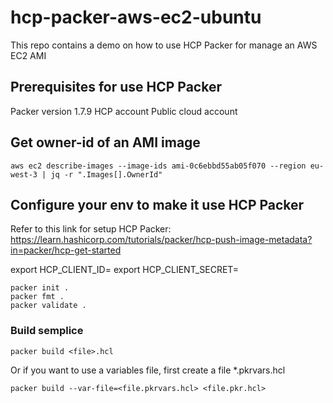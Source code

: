 # hcp-packer-aws-ec2-ubuntu
This repo contains a demo on how to use HCP Packer for manage an AWS EC2 AMI

## Prerequisites for use HCP Packer
Packer version 1.7.9
HCP account
Public cloud account

## Get owner-id of an AMI image
```
aws ec2 describe-images --image-ids ami-0c6ebbd55ab05f070 --region eu-west-3 | jq -r ".Images[].OwnerId"
```

## Configure your env to make it use HCP Packer

Refer to this link for setup HCP Packer: https://learn.hashicorp.com/tutorials/packer/hcp-push-image-metadata?in=packer/hcp-get-started

export HCP_CLIENT_ID=
export HCP_CLIENT_SECRET=

```
packer init .
packer fmt .
packer validate .
```

### Build semplice
```
packer build <file>.hcl
```

Or if you want to use a variables file, first create a file *.pkrvars.hcl 

```
packer build --var-file=<file.pkrvars.hcl> <file.pkr.hcl>
```

